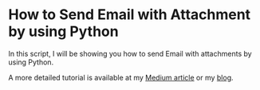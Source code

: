 # How to Send Email with Attachment by using Python

In this script, I will be showing you how to send Email with attachments by using Python.

A more detailed tutorial is available at my [Medium article](https://towardsdatascience.com/how-to-send-email-with-attachments-by-using-python-41a9d1a3860b) or my [blog]().
